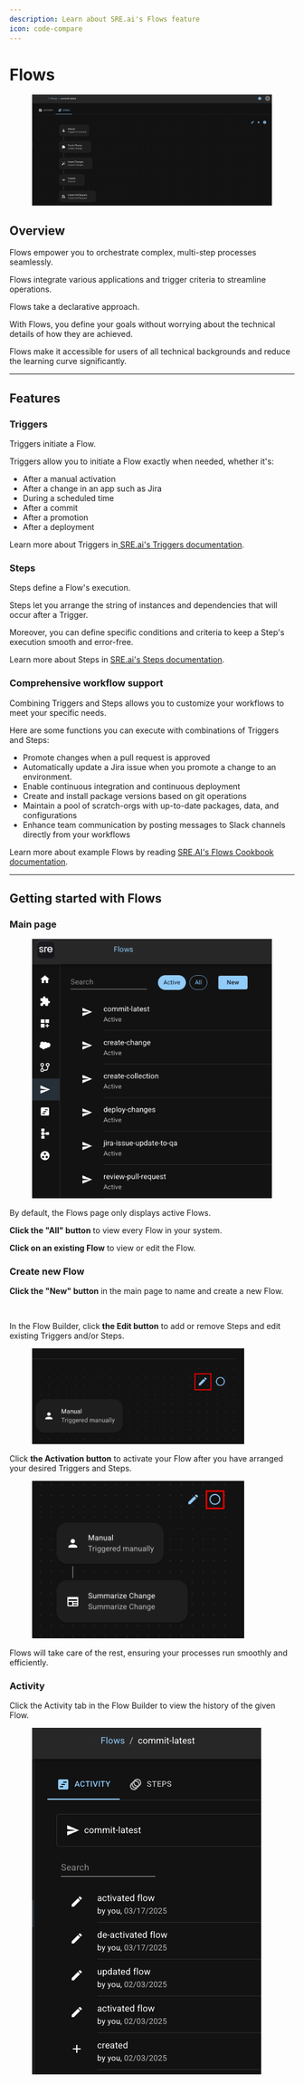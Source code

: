 ```yaml
---
description: Learn about SRE.ai's Flows feature
icon: code-compare
---
```


# Flows

<figure><img src="../.gitbook/assets/SlightAcmeEdit.png" alt=""><figcaption></figcaption></figure>

## Overview

Flows empower you to orchestrate complex, multi-step processes seamlessly.&#x20;

Flows integrate various applications and trigger criteria to streamline operations.

Flows take a declarative approach.&#x20;

With Flows, you define your goals without worrying about the technical details of how they are achieved.

Flows make it accessible for users of all technical backgrounds and reduce the learning curve significantly.

***

## **Features**

### **Triggers**

Triggers initiate a Flow.

Triggers allow you to initiate a Flow exactly when needed, whether it's:

* After a manual activation
* After a change in an app such as Jira
* During a scheduled time
* After a commit&#x20;
* After a promotion
* After a deployment

Learn more about Triggers in[ SRE.ai's Triggers documentation](triggers/).

### **Steps**&#x20;

Steps define a Flow's execution.

Steps let you arrange the string of instances and dependencies that will occur after a Trigger.

Moreover, you can define specific conditions and criteria to keep a Step's execution smooth and error-free.

Learn more about Steps in [SRE.ai's Steps documentation](steps/).

### Comprehensive workflow support

Combining Triggers and Steps allows you to customize your workflows to meet your specific needs.

Here are some functions you can execute with combinations of Triggers and Steps:

* Promote changes when a pull request is approved
* Automatically update a Jira issue when you promote a change to an environment.
* Enable continuous integration and continuous deployment
* Create and install package versions based on git operations
* Maintain a pool of scratch-orgs with up-to-date packages, data, and configurations
* Enhance team communication by posting messages to Slack channels directly from your workflows

Learn more about example Flows by reading [SRE.AI's Flows Cookbook documentation](cookbook.md).

***

## **Getting started with Flows**

### **Main page**

<figure><img src="../.gitbook/assets/the-flows-main-page.png" alt=""><figcaption></figcaption></figure>

By default, the Flows page only displays active Flows.

**Click the "All" button** to view every Flow in your system.

**Click on an existing Flow** to view or edit the Flow.

### Create new Flow

**Click the "New" button** in the main page to name and create a new Flow.

<figure><img src="../.gitbook/assets/Screenshot 2025-04-25 at 3.55.22 PM.png" alt="" width="375"><figcaption></figcaption></figure>

In the Flow Builder, click **the Edit button** to add or remove Steps and edit existing Triggers and/or Steps.

<figure><img src="../.gitbook/assets/Edit Flows Button.png" alt="" width="375"><figcaption></figcaption></figure>

Click **the Activation button** to activate your Flow after you have arranged your desired Triggers and Steps.

<figure><img src="../.gitbook/assets/The Activate Button.png" alt="" width="375"><figcaption></figcaption></figure>

Flows will take care of the rest, ensuring your processes run smoothly and efficiently.

### Activity

Click the Activity tab in the Flow Builder to view the history of the given Flow.

<figure><img src="../.gitbook/assets/flows-activity-tab.png" alt=""><figcaption></figcaption></figure>
